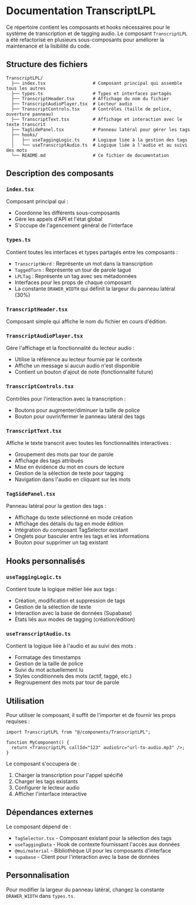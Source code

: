 # Documentation TranscriptLPL

Ce répertoire contient les composants et hooks nécessaires pour le système de transcription et de tagging audio. Le composant `TranscriptLPL` a été refactorisé en plusieurs sous-composants pour améliorer la maintenance et la lisibilité du code.

## Structure des fichiers

```
TranscriptLPL/
  ├── index.tsx                  # Composant principal qui assemble tous les autres
  ├── types.ts                   # Types et interfaces partagés
  ├── TranscriptHeader.tsx       # Affichage du nom du fichier
  ├── TranscriptAudioPlayer.tsx  # Lecteur audio
  ├── TranscriptControls.tsx     # Contrôles (taille de police, ouverture panneau)
  ├── TranscriptText.tsx         # Affichage et interaction avec le texte transcrit
  ├── TagSidePanel.tsx           # Panneau latéral pour gérer les tags
  ├── hooks/
  │   ├── useTaggingLogic.ts     # Logique liée à la gestion des tags
  │   └── useTranscriptAudio.ts  # Logique liée à l'audio et au suivi des mots
  └── README.md                  # Ce fichier de documentation
```

## Description des composants

### `index.tsx`

Composant principal qui :

- Coordonne les différents sous-composants
- Gère les appels d'API et l'état global
- S'occupe de l'agencement général de l'interface

### `types.ts`

Contient toutes les interfaces et types partagés entre les composants :

- `TranscriptWord` : Représente un mot dans la transcription
- `TaggedTurn` : Représente un tour de parole tagué
- `LPLTag` : Représente un tag avec ses métadonnées
- Interfaces pour les props de chaque composant
- La constante `DRAWER_WIDTH` qui définit la largeur du panneau latéral (30%)

### `TranscriptHeader.tsx`

Composant simple qui affiche le nom du fichier en cours d'édition.

### `TranscriptAudioPlayer.tsx`

Gère l'affichage et la fonctionnalité du lecteur audio :

- Utilise la référence au lecteur fournie par le contexte
- Affiche un message si aucun audio n'est disponible
- Contient un bouton d'ajout de note (fonctionnalité future)

### `TranscriptControls.tsx`

Contrôles pour l'interaction avec la transcription :

- Boutons pour augmenter/diminuer la taille de police
- Bouton pour ouvrir/fermer le panneau latéral des tags

### `TranscriptText.tsx`

Affiche le texte transcrit avec toutes les fonctionnalités interactives :

- Groupement des mots par tour de parole
- Affichage des tags attribués
- Mise en évidence du mot en cours de lecture
- Gestion de la sélection de texte pour tagging
- Navigation dans l'audio en cliquant sur les mots

### `TagSidePanel.tsx`

Panneau latéral pour la gestion des tags :

- Affichage du texte sélectionné en mode création
- Affichage des détails du tag en mode édition
- Intégration du composant TagSelector existant
- Onglets pour basculer entre les tags et les informations
- Bouton pour supprimer un tag existant

## Hooks personnalisés

### `useTaggingLogic.ts`

Contient toute la logique métier liée aux tags :

- Création, modification et suppression de tags
- Gestion de la sélection de texte
- Interaction avec la base de données (Supabase)
- États liés aux modes de tagging (création/édition)

### `useTranscriptAudio.ts`

Contient la logique liée à l'audio et au suivi des mots :

- Formatage des timestamps
- Gestion de la taille de police
- Suivi du mot actuellement lu
- Styles conditionnels des mots (actif, taggé, etc.)
- Regroupement des mots par tour de parole

## Utilisation

Pour utiliser le composant, il suffit de l'importer et de fournir les props requises :

```tsx
import TranscriptLPL from "@/components/TranscriptLPL";

function MyComponent() {
  return <TranscriptLPL callId="123" audioSrc="url-to-audio.mp3" />;
}
```

Le composant s'occupera de :

1. Charger la transcription pour l'appel spécifié
2. Charger les tags existants
3. Configurer le lecteur audio
4. Afficher l'interface interactive

## Dépendances externes

Le composant dépend de :

- `TagSelector.tsx` - Composant existant pour la sélection des tags
- `useTaggingData` - Hook de contexte fournissant l'accès aux données
- `@mui/material` - Bibliothèque UI pour les composants d'interface
- `supabase` - Client pour l'interaction avec la base de données

## Personnalisation

Pour modifier la largeur du panneau latéral, changez la constante `DRAWER_WIDTH` dans `types.ts`.
